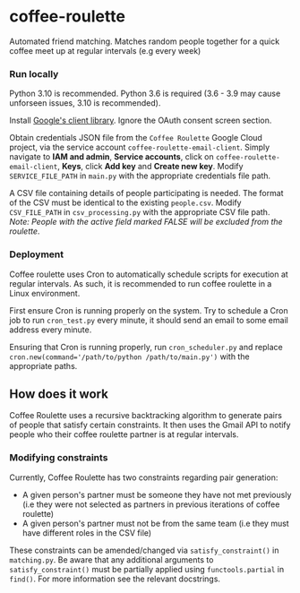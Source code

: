# coffee-roulette

Automated friend matching. Matches random people together for a quick coffee meet up at regular intervals (e.g every week)

### Run locally

Python 3.10 is recommended. Python 3.6 is required (3.6 - 3.9 may cause unforseen issues, 3.10 is recommended).

Install [Google's client library](https://developers.google.com/gmail/api/quickstart/python). Ignore the OAuth consent screen section.

Obtain credentials JSON file from the ```Coffee Roulette``` Google Cloud project, via the service account ```coffee-roulette-email-client```. 
Simply navigate to **IAM and admin**, **Service accounts**, click on ```coffee-roulette-email-client```, **Keys**, click **Add key** and **Create new key**.
Modify ```SERVICE_FILE_PATH``` in ```main.py``` with the appropriate credentials file path.

A CSV file containing details of people participating is needed. The format of the CSV must be identical to the existing ```people.csv```. 
Modify ```CSV_FILE_PATH``` in ```csv_processing.py``` with the appropriate CSV file path.
*Note: People with the active field marked FALSE will be excluded from the roulette*.

### Deployment

Coffee roulette uses Cron to automatically schedule scripts for execution at regular intervals. As such, it is recommended to run coffee roulette in a Linux environment.

First ensure Cron is running properly on the system. Try to schedule a Cron job to run ```cron_test.py``` every minute, it should send an email to some email address every minute.

Ensuring that Cron is running properly, run ```cron_scheduler.py``` and replace ```cron.new(command='/path/to/python /path/to/main.py')``` with the appropriate paths.

## How does it work

Coffee Roulette uses a recursive backtracking algorithm to generate pairs of people that satisfy certain constraints.
It then uses the Gmail API to notify people who their coffee roulette partner is at regular intervals.

### Modifying constraints

Currently, Coffee Roulette has two constraints regarding pair generation:

- A given person's partner must be someone they have not met previously (i.e they were not selected as partners in previous iterations of coffee roulette)
- A given person's partner must not be from the same team (i.e they must have different roles in the CSV file)

These constraints can be amended/changed via ```satisfy_constraint()``` in ```matching.py```. 
Be aware that any additional arguments to ```satisfy_constraint()``` must be partially applied using ```functools.partial``` in ```find()```.
For more information see the relevant docstrings.
